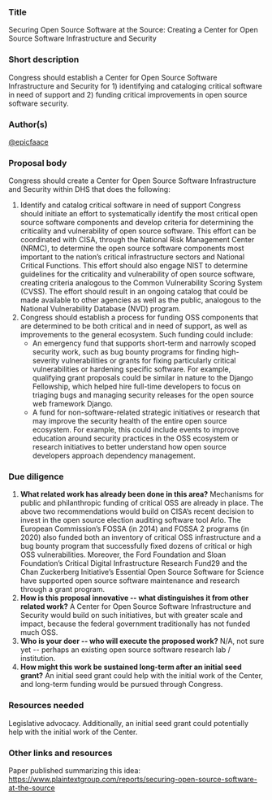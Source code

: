 ### Title

<!-- A short, pithy title for the proposal. -->

Securing Open Source Software at the Source: Creating a Center for Open Source Software Infrastructure and Security

### Short description

<!-- A short, one-sentence description of the proposal. -->

Congress should establish a Center for Open Source Software Infrastructure and Security for 1) identifying and cataloging critical software in need of support and 2) funding critical improvements in open source software security.

### Author(s)

<!-- Put your GitHub username(s) here. The proposal author(s) will "own" the proposal and will be able to accept future changes to it. -->

[@epicfaace](https://github.com/epicfaace)

### Proposal body

<!-- Explain your proposal. Add as much as you want, within reason! -->

Congress should create a Center for Open Source Software Infrastructure and Security within DHS that does the following:
1. Identify and catalog critical software in need of support
Congress should initiate an effort to systematically identify the most critical open source software components and develop criteria for determining the criticality and vulnerability of open source software. This effort can be coordinated with CISA, through the National Risk Management Center (NRMC), to determine the open source software components most important to the nation’s critical infrastructure sectors and National Critical Functions. This effort should also engage NIST to determine guidelines for the criticality and vulnerability of open source software, creating criteria analogous to the Common Vulnerability Scoring System (CVSS). The effort should result in an ongoing catalog that could be made available to other agencies as well as the public, analogous to the National Vulnerability Database (NVD) program.
2. Congress should establish a process for funding OSS components that are determined to be both critical and in need of support, as well as improvements to the general ecosystem. Such funding could include:
    - An emergency fund that supports short-term and narrowly scoped security work, such as bug bounty programs for finding high-severity vulnerabilities or grants for fixing particularly critical vulnerabilities or hardening specific software. For example, qualifying grant proposals could be similar in nature to the Django Fellowship, which helped hire full-time developers to focus on triaging bugs and managing security releases for the open source web framework Django.
    - A fund for non-software-related strategic initiatives or research that may improve the security health of the entire open source ecosystem. For example, this could include events to improve education around security practices in the OSS ecosystem or research initiatives to better understand how open source developers approach dependency management.

### Due diligence

<!-- Please answer the following due diligence questions; it's okay to answer "N/A" if you don't know yet. -->

1. **What related work has already been done in this area?** Mechanisms for public and philanthropic funding of critical OSS are already in place. The above two recommendations would build on CISA’s recent decision to invest in the open source election auditing software tool Arlo. The European Commission’s FOSSA (in 2014) and FOSSA 2 programs (in 2020) also funded both an inventory of critical OSS infrastructure and a bug bounty program that successfully fixed dozens of critical or high OSS vulnerabilities. Moreover, the Ford Foundation and Sloan Foundation’s Critical Digital Infrastructure Research Fund29 and the Chan Zuckerberg Initiative’s Essential Open Source Software for Science have supported open source software maintenance and research through a grant program. 
2. **How is this proposal innovative -- what distinguishes it from other related work?** A Center for Open Source Software Infrastructure and Security would build on such initiatives, but with greater scale and impact, because the federal government traditionally has not funded much OSS.
3. **Who is your doer -- who will execute the proposed work?** N/A, not sure yet -- perhaps an existing open source software research lab / institution.
4. **How might this work be sustained long-term after an initial seed grant?** An initial seed grant could help with the initial work of the Center, and long-term funding would be pursued through Congress.

### Resources needed

<!-- What resources are needed (grant money, advisors, expertise, etc.) to realize this proposal? -->

Legislative advocacy. Additionally, an initial seed grant could potentially help with the initial work of the Center.

### Other links and resources

<!-- Add any other links, images, or resources that are relevant to the proposal -->

Paper published summarizing this idea: https://www.plaintextgroup.com/reports/securing-open-source-software-at-the-source